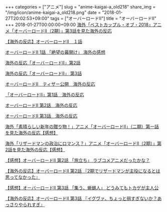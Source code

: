 +++
categories = ["アニメ"]
slug = "anime-kaigai-a_old218"
share_img = "/img/icon/anime-kaigai-a_old218.png"
date = "2018-01-27T20:02:53+09:00"
tags = ["オーバーロードⅡ"]
title = "オーバーロードⅡ"
+++
<span class="update-time">2018-01-27T00:00:00+09:00</span> <a href="http://www.nonyaku.site/archives/6900240.html" rel="nofollow" target="_blank" title="海外「ベストカップル・オブ・2018」アニメ「オーバーロードⅡ（2期）」第3話を見た海外の反応">海外「ベストカップル・オブ・2018」アニメ「オーバーロードⅡ（2期）」第3話を見た海外の反応</a>



<a href="http://animekaigai.blogspot.com/2018/01/overlord2-1.html" rel="nofollow" target="_blank" title="【海外の反応】オーバーロードⅡ　１話">【海外の反応】オーバーロードⅡ　１話</a>

<a href="http://blog.livedoor.jp/kaigai_no/archives/52801779.html" rel="nofollow" target="_blank" title="オーバーロードⅡ 1話 「絶望の幕開け」 海外の感想">オーバーロードⅡ 1話 「絶望の幕開け」 海外の感想</a>

<a href="http://honyakutyuihou.hatenablog.com/entry/2018/01/17/104141" rel="nofollow" target="_blank" title="海外の反応「オーバーロードⅡ」第2話">海外の反応「オーバーロードⅡ」第2話</a>

<a href="http://honyakutyuihou.hatenablog.com/entry/2018/01/24/105846" rel="nofollow" target="_blank" title="海外の反応「オーバーロードⅡ」  第3話">海外の反応「オーバーロードⅡ」  第3話</a>

<a href="http://tureota.blog.jp/archives/73132540.html" rel="nofollow" target="_blank" title="オーバーロードⅡ　ティザー公開　海外の反応">オーバーロードⅡ　ティザー公開　海外の反応</a>

<a href="http://tureota.blog.jp/archives/73974188.html" rel="nofollow" target="_blank" title="「オーバーロードⅡ」第1話　海外の反応">「オーバーロードⅡ」第1話　海外の反応</a>

<a href="http://tureota.blog.jp/archives/74071178.html" rel="nofollow" target="_blank" title="オーバーロードⅡ 第2話　海外の反応">オーバーロードⅡ 第2話　海外の反応</a>

<a href="http://tureota.blog.jp/archives/74168953.html" rel="nofollow" target="_blank" title="オーバーロードⅡ 第3話　海外の反応">オーバーロードⅡ 第3話　海外の反応</a>

<a href="http://www.nonyaku.site/archives/6530465.html" rel="nofollow" target="_blank" title="海外「素晴らしい新年の贈り物！」アニメ「オーバーロードⅡ」（二期）第一話を見た海外の反応【感想】">海外「素晴らしい新年の贈り物！」アニメ「オーバーロードⅡ」（二期）第一話を見た海外の反応【感想】</a>

<a href="http://www.nonyaku.site/archives/6677807.html" rel="nofollow" target="_blank" title="海外「リザードマンの政治にロマンス？」アニメ「オーバーロードⅡ（2期）」第2話を見た海外の反応【感想】">海外「リザードマンの政治にロマンス？」アニメ「オーバーロードⅡ（2期）」第2話を見た海外の反応【感想】</a>

<a href="https://dsara.blog.fc2.com/blog-entry-2946.html" rel="nofollow" target="_blank" title="【感想】オーバーロードⅡ 第2話 「旅立ち」 ラブコメアニメだったかな？">【感想】オーバーロードⅡ 第2話 「旅立ち」 ラブコメアニメだったかな？</a>

<a href="https://dsara.blog.fc2.com/blog-entry-2948.html" rel="nofollow" target="_blank" title="【海外の反応】オーバーロードⅡ 第2話 『2期でリザードマンが主役になるとは思ってなかった』">【海外の反応】オーバーロードⅡ 第2話 『2期でリザードマンが主役になるとは思ってなかった』</a>

<a href="https://dsara.blog.fc2.com/blog-entry-2973.html" rel="nofollow" target="_blank" title="【感想】オーバーロードⅡ 第3話 「集う、蜥蜴人」 どうみてもトカゲが主人公">【感想】オーバーロードⅡ 第3話 「集う、蜥蜴人」 どうみてもトカゲが主人公</a>

<a href="https://dsara.blog.fc2.com/blog-entry-2975.html" rel="nofollow" target="_blank" title="【海外の反応】オーバーロードⅡ 第3話 『イグヴァ、ちょっと弱すぎないか？あっさりやられすぎ』">【海外の反応】オーバーロードⅡ 第3話 『イグヴァ、ちょっと弱すぎないか？あっさりやられすぎ』</a>
